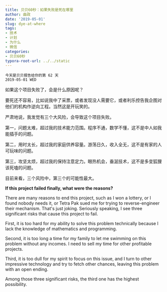 ```yaml
---
title: 贝贝60秒：如果失败是死在哪里
author: 曲政
date: '2019-05-01'
slug: dye-at-where
tags:
- 技术
- 计划
- 为什么
- 微信
categories:
- 贝贝60秒
typora-root-url: ../../static
---
```


```
今天是贝贝报告给你的第 62 天
2019-05-01 WED
```

如果这个项目失败了，会是什么原因呢？

要死还不容易，比如说我中了采票，或者发现没人需要它，或者利乐控告我企图对他们的机构作逆向工程。当然这是开玩笑的。

严肃地说，我发觉有三个大风险，会导致这个项目失败。

第一，问题太难，超过我的技术能力范围。程序不通，数学不懂，这不是中人如我能插手的问题。

第二，用时太长，超过我的家庭供养容量。游荡日久，收入全无，这不是有家的人可玩味的问题。

第三，攻坚太烦，超过我的保持注意定力。眼热机会，垂涎技术，这不是多变狐狸该死嗑的问题。

目前来看，三个风险中，第三个的可能性最大。

**If this project failed finally, what were the reasons?**

There are many reasons to end this project, such as I won a lottery, or I  found nobody needs it, or Tetra Pak sued me for trying to  reverse-engineer their mechanism. That's just joking. Seriously  speaking, I see three significant risks that cause this project to fail.

First, it is too hard for my ability to solve this problem technically because I lack the knowledge of mathematics and programming.

Second, it is too long a time for my family to let me swimming on this problem  without any incomes. I need to sell my time for other profitable  projects.

Third, it is too dull for my spirit to focus on this issue, and I turn to  other impressive technology and try to fetch other chances, leaving this problem with an open ending.

Among those three significant risks, the third one has the highest possibility.
